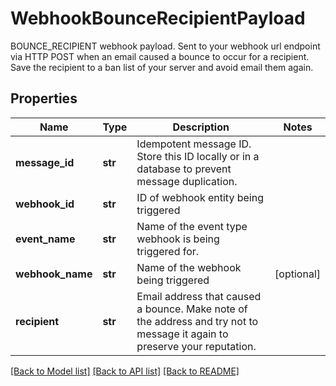 # WebhookBounceRecipientPayload

BOUNCE_RECIPIENT webhook payload. Sent to your webhook url endpoint via HTTP POST when an email caused a bounce to occur for a recipient. Save the recipient to a ban list of your server and avoid email them again.
## Properties
Name | Type | Description | Notes
------------ | ------------- | ------------- | -------------
**message_id** | **str** | Idempotent message ID. Store this ID locally or in a database to prevent message duplication. | 
**webhook_id** | **str** | ID of webhook entity being triggered | 
**event_name** | **str** | Name of the event type webhook is being triggered for. | 
**webhook_name** | **str** | Name of the webhook being triggered | [optional] 
**recipient** | **str** | Email address that caused a bounce. Make note of the address and try not to message it again to preserve your reputation. | 

[[Back to Model list]](../README#documentation-for-models) [[Back to API list]](../README#documentation-for-api-endpoints) [[Back to README]](../README)


